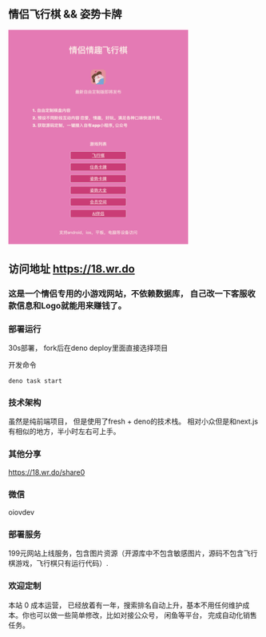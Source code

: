 ## 情侣飞行棋 && 姿势卡牌

<img src="menu.png" width="360px" alt="情侣小游戏"/>

## 访问地址 https://18.wr.do

### 这是一个情侣专用的小游戏网站，不依赖数据库， 自己改一下客服收款信息和Logo就能用来赚钱了。

### 部署运行

30s部署， fork后在deno deploy里面直接选择项目

开发命令

```
deno task start
```

### 技术架构

虽然是纯前端项目， 但是使用了fresh + deno的技术栈。 相对小众但是和next.js有相似的地方，半小时左右可上手。

### 其他分享

https://18.wr.do/share0

### 微信

oiovdev

### 部署服务

199元网站上线服务，包含图片资源（开源库中不包含敏感图片，源码不包含飞行棋游戏，飞行棋只有运行代码）.

### 欢迎定制

本站 0 成本运营， 已经放着有一年，搜索排名自动上升，基本不用任何维护成本。你也可以做一些简单修改，比如对接公众号， 闲鱼等平台， 完成自动化销售任务。 